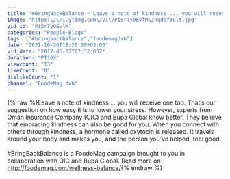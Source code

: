 ```yaml
---
title: "#BringBackBalance ~ Leave a note of kindness ... you will receive one too!"
image: "https:\/\/i.ytimg.com\/vi\/Pi5rTy0EvlM\/hqdefault.jpg"
vid_id: "Pi5rTy0EvlM"
categories: "People-Blogs"
tags: ["#bringbackbalance","foodemagdxb"]
date: "2021-10-26T18:25:39+03:00"
vid_date: "2017-05-07T07:32:03Z"
duration: "PT16S"
viewcount: "13"
likeCount: "0"
dislikeCount: "1"
channel: "FoodeMag dxb"
---
```

{% raw %}Leave a note of kindness ... you will receive one too. That’s our suggestion on how easy it is to lower your stress. However, experts from Oman Insurance Company (OIC) and Bupa Global know better. They believe that embracing kindness can also be good for you.  When you connect with others through kindness, a hormone called oxytocin is released. It travels around your body and makes you, and the person you’ve helped, feel good.<br /><br />#BringBackBalance is a FoodeMag campaign brought to you in collaboration with OIC and Bupa Global. Read more on <a rel="nofollow" target="blank" href="http://foodemag.com/wellness-balance/">http://foodemag.com/wellness-balance/</a>{% endraw %}
